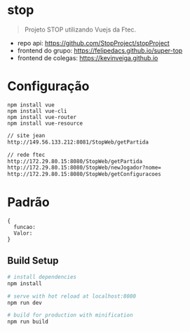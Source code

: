 # stop

> Projeto STOP utilizando Vuejs da Ftec.

* repo api: https://github.com/StopProject/stopProject
* frontend do grupo: https://felipedacs.github.io/super-top
* frontend de colegas: https://kevinveiga.github.io

# Configuração
```
npm install vue
npm install vue-cli
npm install vue-router
npm install vue-resource
```

``` bash
// site jean
http://149.56.133.212:8081/StopWeb/getPartida

// rede ftec
http://172.29.80.15:8080/StopWeb/getPartida
http://172.29.80.15:8080/StopWeb/newJogador?nome=
http://172.29.80.15:8080/StopWeb/getConfiguracoes
```

# Padrão
```
{
  funcao:
  Valor:
}

```

## Build Setup

``` bash
# install dependencies
npm install

# serve with hot reload at localhost:8080
npm run dev

# build for production with minification
npm run build
```
